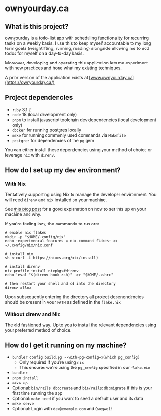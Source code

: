 # ownyourday.ca

## What is this project?

ownyourday is a todo-list app with scheduling functionality for recurring tasks on a weekly basis.
I use this to keep myself accountable to my long term goals (weightlifting, running, reading) alongside allowing me to
add todos for myself on a day-to-day basis.

Moreover, developing and operating this application lets me experiment with new practices and hone what my existing techniques.

A prior version of the application exists at [www.ownyourday.ca](https://ownyourday.ca/)

## Project dependencies
* `ruby` 3.1.2
* `node` 18 (local development only)
* `pnpm` to install javascript toolchain dev dependencies (local development only)
* `docker` for running postgres locally
* `make` for running commonly used commands via `Makefile`
* `postgres` for dependencies of the `pg` gem

You can either install these dependencies using your method of choice or leverage `nix` with `direnv`.

## How do I set up my dev environment?

### With Nix

Tentatively supporting using Nix to manage the developer environment. You will need `direnv` and `nix` installed on your machine.

See [this blog post](https://blog.testdouble.com/posts/2023-05-02-frictionless-developer-environments/) for a good explanation on how to set this up on your machine and why. 

If you're feeling lazy, the commands to run are:
```shell
# enable nix flakes
mkdir -p "$HOME/.config/nix"
echo "experimental-features = nix-command flakes" >> ~/.config/nix/nix.conf

# install nix
sh <(curl -L https://nixos.org/nix/install)

# install direnv
nix profile install nixpkgs#direnv
echo 'eval "$(direnv hook zsh)"' >> "$HOME/.zshrc"

# then restart your shell and cd into the directory
direnv allow
```

Upon subsequently entering the directory all project depenendencies should be present in your `PATH` as defined in the `flake.nix`

### Without direnv and Nix

The old fashioned way. Up to you to install the relevant dependencies using your preferred method of choice.

## How do I get it running on my machine?

* `bundler config build.pg --with-pg-config=$(which pg_config)`
  * Only required if you're using `nix`
  * This ensures we're using the `pg_config` specified in our `flake.nix` 
* `bundler`
* `pnpm install`
* `make up`
* Optional: `bin/rails db:create` and `bin/rails:db:migrate` if this is your first time running the app
* Optional: `make seed` if you want to seed a default user and its data
* `make serve`
* Optional: Login with `dev@example.com` and `Qweqwe1!`
